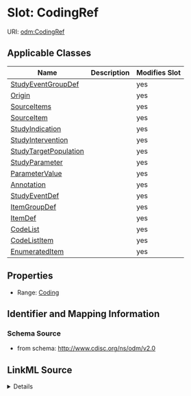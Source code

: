 # Slot: CodingRef

URI: [odm:CodingRef](http://www.cdisc.org/ns/odm/v2.0/CodingRef)



<!-- no inheritance hierarchy -->




## Applicable Classes

| Name | Description | Modifies Slot |
| --- | --- | --- |
[StudyEventGroupDef](StudyEventGroupDef.md) |  |  yes  |
[Origin](Origin.md) |  |  yes  |
[SourceItems](SourceItems.md) |  |  yes  |
[SourceItem](SourceItem.md) |  |  yes  |
[StudyIndication](StudyIndication.md) |  |  yes  |
[StudyIntervention](StudyIntervention.md) |  |  yes  |
[StudyTargetPopulation](StudyTargetPopulation.md) |  |  yes  |
[StudyParameter](StudyParameter.md) |  |  yes  |
[ParameterValue](ParameterValue.md) |  |  yes  |
[Annotation](Annotation.md) |  |  yes  |
[StudyEventDef](StudyEventDef.md) |  |  yes  |
[ItemGroupDef](ItemGroupDef.md) |  |  yes  |
[ItemDef](ItemDef.md) |  |  yes  |
[CodeList](CodeList.md) |  |  yes  |
[CodeListItem](CodeListItem.md) |  |  yes  |
[EnumeratedItem](EnumeratedItem.md) |  |  yes  |







## Properties

* Range: [Coding](Coding.md)





## Identifier and Mapping Information







### Schema Source


* from schema: http://www.cdisc.org/ns/odm/v2.0




## LinkML Source

<details>
```yaml
name: CodingRef
from_schema: http://www.cdisc.org/ns/odm/v2.0
rank: 1000
alias: CodingRef
domain_of:
- StudyEventGroupDef
- Origin
- SourceItems
- SourceItem
- StudyIndication
- StudyIntervention
- StudyTargetPopulation
- StudyParameter
- ParameterValue
- Annotation
- StudyEventDef
- ItemGroupDef
- ItemDef
- CodeList
- CodeListItem
- EnumeratedItem
range: Coding

```
</details>